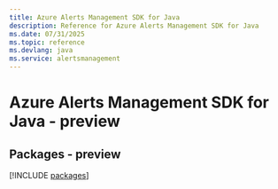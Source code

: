 ```yaml
---
title: Azure Alerts Management SDK for Java
description: Reference for Azure Alerts Management SDK for Java
ms.date: 07/31/2025
ms.topic: reference
ms.devlang: java
ms.service: alertsmanagement
---
```

# Azure Alerts Management SDK for Java - preview
## Packages - preview
[!INCLUDE [packages](alerts-management-index.md)]